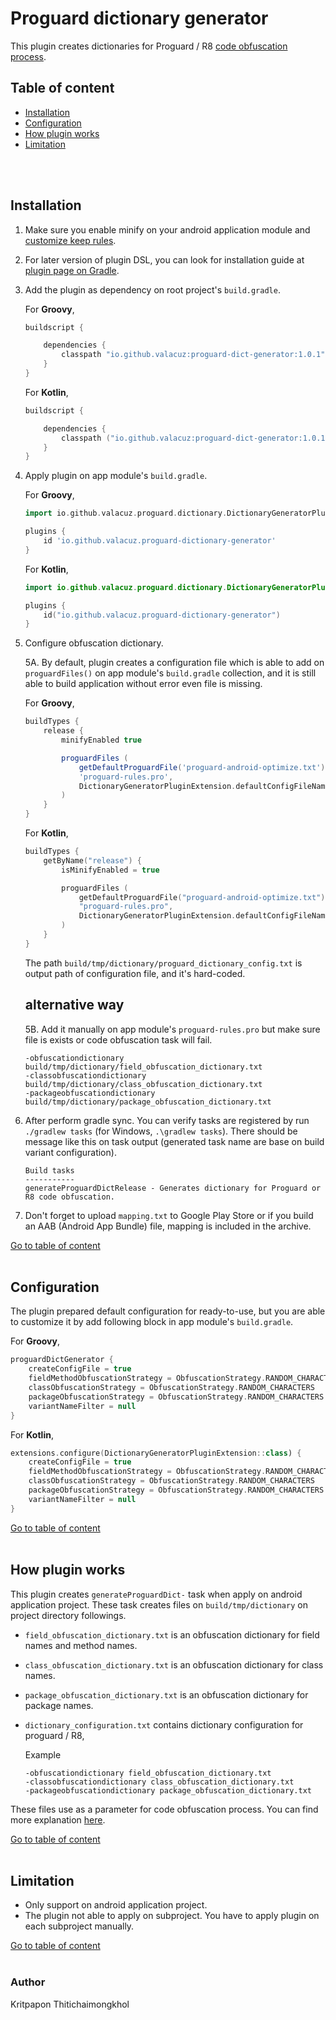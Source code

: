 # Proguard dictionary generator

This plugin creates dictionaries for Proguard / R8 [code obfuscation process](https://developer.android.com/studio/build/shrink-code#obfuscate).



## Table of content
  * [Installation](#installation)
  * [Configuration](#configuration)
  * [How plugin works](#how-plugin-works)
  * [Limitation](#limitation)

<br/>
<br/>

## Installation
1. Make sure you enable minify on your android application module and [customize keep rules](https://developer.android.com/studio/build/shrink-code#keep-code).

2. For later version of plugin DSL, you can look for installation guide at [plugin page on Gradle](https://plugins.gradle.org/plugin/io.github.valacuz.proguard-dictionary-generator).

3. Add the plugin as dependency on root project's `build.gradle`.

    For **Groovy**,
    ```groovy
    buildscript {

        dependencies {
            classpath "io.github.valacuz:proguard-dict-generator:1.0.1"
        }
    }
    ```

    For **Kotlin**,
    ```kotlin
    buildscript {

        dependencies {
            classpath ("io.github.valacuz:proguard-dict-generator:1.0.1")
        }
    }
    ```

4. Apply plugin on app module's `build.gradle`.

    For **Groovy**,
    ```groovy
   import io.github.valacuz.proguard.dictionary.DictionaryGeneratorPluginExtension

    plugins {
        id 'io.github.valacuz.proguard-dictionary-generator'
    }
    ```

    For **Kotlin**,
    ```kotlin
   import io.github.valacuz.proguard.dictionary.DictionaryGeneratorPluginExtension

    plugins {
        id("io.github.valacuz.proguard-dictionary-generator")
    }
    ```

5. Configure obfuscation dictionary. 

    5A. By default, plugin creates a configuration file which is able to add on `proguardFiles()` on app module's `build.gradle` collection, and it is still able to build application without error even file is missing.

    For **Groovy**,
    ```groovy
    buildTypes {
        release {
            minifyEnabled true

            proguardFiles (
                getDefaultProguardFile('proguard-android-optimize.txt'),
                'proguard-rules.pro',
                DictionaryGeneratorPluginExtension.defaultConfigFileName // Add config file
            )
        }
    }
    ```

    For **Kotlin**,
    ```kotlin
    buildTypes {
        getByName("release") {
            isMinifyEnabled = true

            proguardFiles (
                getDefaultProguardFile("proguard-android-optimize.txt"),
                "proguard-rules.pro",
                DictionaryGeneratorPluginExtension.defaultConfigFileName // Add config file
            )
        }
    }
    ```

    The path `build/tmp/dictionary/proguard_dictionary_config.txt` is output path of configuration file, and it's hard-coded.

    ## alternative way

    5B. Add it manually on app module's `proguard-rules.pro` but make sure file is exists or code obfuscation task will fail.
    ```
    -obfuscationdictionary build/tmp/dictionary/field_obfuscation_dictionary.txt
    -classobfuscationdictionary build/tmp/dictionary/class_obfuscation_dictionary.txt
    -packageobfuscationdictionary build/tmp/dictionary/package_obfuscation_dictionary.txt
    ```

6. After perform gradle sync. You can verify tasks are registered by run `./gradlew tasks` (for Windows, `.\gradlew tasks`). There should be message like this on task output (generated task name are base on build variant configuration).
    ```
    Build tasks
    -----------
    generateProguardDictRelease - Generates dictionary for Proguard or R8 code obfuscation.
    ```

7. Don't forget to upload `mapping.txt` to Google Play Store or if you build an AAB (Android App Bundle) file, mapping is included in the archive.

[Go to table of content](#table-of-content)
<br/>
<br/>


## Configuration
The plugin prepared default configuration for ready-to-use, but you are able to customize it by add following block in app module's `build.gradle`.

For **Groovy**,
```groovy
proguardDictGenerator {
    createConfigFile = true
    fieldMethodObfuscationStrategy = ObfuscationStrategy.RANDOM_CHARACTERS
    classObfuscationStrategy = ObfuscationStrategy.RANDOM_CHARACTERS
    packageObfuscationStrategy = ObfuscationStrategy.RANDOM_CHARACTERS
    variantNameFilter = null
}
```

For **Kotlin**,
```kotlin
extensions.configure(DictionaryGeneratorPluginExtension::class) {
    createConfigFile = true
    fieldMethodObfuscationStrategy = ObfuscationStrategy.RANDOM_CHARACTERS
    classObfuscationStrategy = ObfuscationStrategy.RANDOM_CHARACTERS
    packageObfuscationStrategy = ObfuscationStrategy.RANDOM_CHARACTERS
    variantNameFilter = null
}
```


[Go to table of content](#table-of-content)
<br/>
<br/>


## How plugin works
This plugin creates `generateProguardDict-` task when apply on android application project. These task creates files on `build/tmp/dictionary` on project directory followings.

- `field_obfuscation_dictionary.txt` is an obfuscation dictionary for field names and method names.

- `class_obfuscation_dictionary.txt` is an obfuscation dictionary for class names.

- `package_obfuscation_dictionary.txt` is an obfuscation dictionary for package names.

- `dictionary_configuration.txt` contains dictionary configuration for proguard / R8, 

    Example
    ```
    -obfuscationdictionary field_obfuscation_dictionary.txt
    -classobfuscationdictionary class_obfuscation_dictionary.txt
    -packageobfuscationdictionary package_obfuscation_dictionary.txt
    ```


These files use as a parameter for code obfuscation process. You can find more explanation [here](https://www.guardsquare.com/manual/configuration/usage#obfuscationoptions).


[Go to table of content](#table-of-content)
<br/>
<br/>


## Limitation
- Only support on android application project.
- The plugin not able to apply on subproject. You have to apply plugin on each subproject manually.


[Go to table of content](#table-of-content)
<br/>
<br/>


### Author
Kritpapon Thitichaimongkhol

